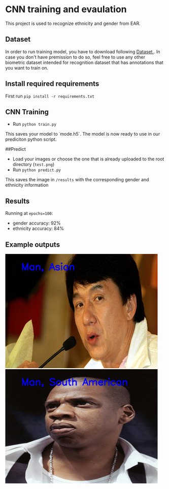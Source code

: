 # CNN training and evaulation
This project is used to recognize ethnicity and gender from EAR.
## Dataset
In order to run training model, you have to download following [Dataset.](http://awe.fri.uni-lj.si/datasets.html). In case you don't have premission to do so, feel free to use any other biometric dataset intended for recognition dataset that has annotations that you want to train on.
## Install required requirements
First run `pip install -r requirements.txt`
## CNN Training
- Run `python train.py`

This saves your model to ˙mode.h5`. The model is now ready to use in our prediciton python script.

##Predict
- Load your images or choose the one that is already uploaded to the root directory (`test.png`)
- Run `python predict.py`

This saves the image in `/results` with the corresponding gender and ethnicity information

## Results
Running at `epochs=100`:
- gender accuracy: 92%
- ethnicity accuracy: 84%

## Example outputs
![alt text](https://github.com/123robi/CNN_training/blob/main/results/man_asian.png?raw=true)
![alt text](https://github.com/123robi/CNN_training/blob/main/results/south_american.png?raw=true)
